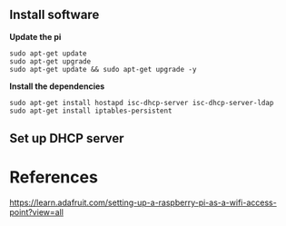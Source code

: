 
## Install software

**Update the pi**

    sudo apt-get update
    sudo apt-get upgrade
    sudo apt-get update && sudo apt-get upgrade -y

**Install the dependencies**

    sudo apt-get install hostapd isc-dhcp-server isc-dhcp-server-ldap
    sudo apt-get install iptables-persistent

## Set up DHCP server





# References

https://learn.adafruit.com/setting-up-a-raspberry-pi-as-a-wifi-access-point?view=all